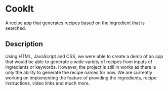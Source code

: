 # CookIt
A recipe app that generates recipes based on the ingredient that is searched.

## Description
Using HTML, JavaScript and CSS, we were able to create a demo of an app that would be able to generate a wide variety of recipes from inputs of ingredients or keywords.
However, the project is still in works as there is only the ability to generate the recipe names for now. We are currently working on implementing the feature of providing the ingredients, recipe instructions, video links and much more.

